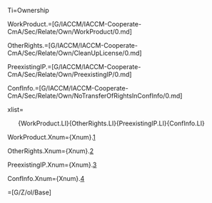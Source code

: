 Ti=Ownership

WorkProduct.=[G/IACCM/IACCM-Cooperate-CmA/Sec/Relate/Own/WorkProduct/0.md]

OtherRights.=[G/IACCM/IACCM-Cooperate-CmA/Sec/Relate/Own/CleanUpLicense/0.md]

PreexistingIP.=[G/IACCM/IACCM-Cooperate-CmA/Sec/Relate/Own/PreexistingIP/0.md]

ConfInfo.=[G/IACCM/IACCM-Cooperate-CmA/Sec/Relate/Own/NoTransferOfRightsInConfInfo/0.md]

xlist=<ol>{WorkProduct.LI}{OtherRights.LI}{PreexistingIP.LI}{ConfInfo.LI}</ol>

WorkProduct.Xnum={Xnum}.<a href="#Own.WorkProduct.Sec" class="xref">1</a>

OtherRights.Xnum={Xnum}.<a href="#Own.OtherRights.Sec" class="xref">2</a>

PreexistingIP.Xnum={Xnum}.<a href="#Own.PreexistingIP.Sec" class="xref">3</a>

ConfInfo.Xnum={Xnum}.<a href="#Own.ConfInfo.Sec" class="xref">4</a>

=[G/Z/ol/Base]

